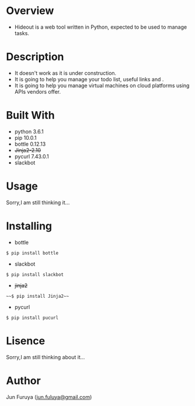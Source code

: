 # Overview
- Hideout is a web tool written in Python, expected to be used to manage tasks.

# Description
- It doesn't work as it is under construction.
- It is going to help you manage your todo list, useful links and .
- It is going to help you manage virtual machines on cloud platforms using APIs vendors offer.

# Built With
- python 3.6.1
- pip 10.0.1
- bottle 0.12.13
- ~~Jinja2-2.10~~
- pycurl 7.43.0.1
- slackbot 

# Usage

Sorry,I am still thinking it...

# Installing

- bottle

`$ pip install bottle`

- slackbot

`$ pip install slackbot`

- ~~jinja2~~

` ~~$ pip install Jinja2~~ `

- pycurl

`$ pip install pucurl`

# Lisence

Sorry,I am still thinking about it...

# Author

Jun Furuya (jun.fuluya@gmail.com)
